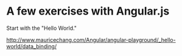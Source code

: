 # A few exercises with Angular.js 

Start with the "Hello World."

http://www.mauricechang.com/Angular/angular-playground/_hello-world/data_binding/
